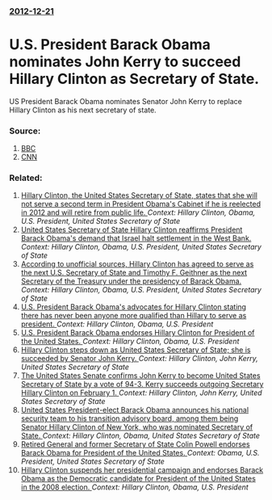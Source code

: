 ### [2012-12-21](/news/2012/12/21/index.md)

# U.S. President Barack Obama nominates John Kerry to succeed Hillary Clinton as Secretary of State. 

US President Barack Obama nominates Senator John Kerry to replace Hillary Clinton as his next secretary of state.


### Source:

1. [BBC](http://www.bbc.co.uk/news/world-us-canada-20816463)
2. [CNN](http://www.cnn.com/2012/12/21/politics/kerry-nomination/index.html)

### Related:

1. [Hillary Clinton, the United States Secretary of State, states that she will not serve a second term in President Obama's Cabinet if he is reelected in 2012 and will retire from public life. ](/news/2011/03/16/hillary-clinton-the-united-states-secretary-of-state-states-that-she-will-not-serve-a-second-term-in-president-obama-s-cabinet-if-he-is-re.md) _Context: Hillary Clinton, Obama, U.S. President, United States Secretary of State_
2. [ United States Secretary of State Hillary Clinton reaffirms President Barack Obama's demand that Israel halt settlement in the West Bank. ](/news/2009/05/28/united-states-secretary-of-state-hillary-clinton-reaffirms-president-barack-obama-s-demand-that-israel-halt-settlement-in-the-west-bank.md) _Context: Hillary Clinton, Obama, U.S. President, United States Secretary of State_
3. [ According to unofficial sources, Hillary Clinton has agreed to serve as the next U.S. Secretary of State and Timothy F. Geithner as the next Secretary of the Treasury under the presidency of Barack Obama. ](/news/2008/11/21/according-to-unofficial-sources-hillary-clinton-has-agreed-to-serve-as-the-next-u-s-secretary-of-state-and-timothy-f-geithner-as-the-nex.md) _Context: Hillary Clinton, Obama, U.S. President, United States Secretary of State_
4. [U.S. President Barack Obama's advocates for Hillary Clinton stating there has never been anyone more qualified than Hillary to serve as president. ](/news/2016/07/27/u-s-president-barack-obama-s-advocates-for-hillary-clinton-stating-there-has-never-been-anyone-more-qualified-than-hillary-to-serve-as-pres.md) _Context: Hillary Clinton, Obama, U.S. President_
5. [U.S. President Barack Obama endorses Hillary Clinton for President of the United States. ](/news/2016/06/9/u-s-president-barack-obama-endorses-hillary-clinton-for-president-of-the-united-states.md) _Context: Hillary Clinton, Obama, U.S. President_
6. [Hillary Clinton steps down as United States Secretary of State; she is succeeded by Senator John Kerry. ](/news/2013/02/1/hillary-clinton-steps-down-as-united-states-secretary-of-state-she-is-succeeded-by-senator-john-kerry.md) _Context: Hillary Clinton, John Kerry, United States Secretary of State_
7. [The United States Senate confirms John Kerry to become United States Secretary of State by a vote of 94-3. Kerry succeeds outgoing Secretary Hillary Clinton on February 1. ](/news/2013/01/29/the-united-states-senate-confirms-john-kerry-to-become-united-states-secretary-of-state-by-a-vote-of-94a3-kerry-succeeds-outgoing-secreta.md) _Context: Hillary Clinton, John Kerry, United States Secretary of State_
8. [ United States President-elect Barack Obama announces his national security team to his transition advisory board, among them being Senator Hillary Clinton of New York, who was nominated Secretary of State. ](/news/2008/12/1/united-states-president-elect-barack-obama-announces-his-national-security-team-to-his-transition-advisory-board-among-them-being-senator.md) _Context: Hillary Clinton, Obama, United States Secretary of State_
9. [ Retired General and former Secretary of State Colin Powell endorses Barack Obama for President of the United States. ](/news/2008/10/19/retired-general-and-former-secretary-of-state-colin-powell-endorses-barack-obama-for-president-of-the-united-states.md) _Context: Obama, U.S. President, United States Secretary of State_
10. [ Hillary Clinton suspends her presidential campaign and endorses Barack Obama as the Democratic candidate for President of the United States in the 2008 election. ](/news/2008/06/7/hillary-clinton-suspends-her-presidential-campaign-and-endorses-barack-obama-as-the-democratic-candidate-for-president-of-the-united-states.md) _Context: Hillary Clinton, Obama, U.S. President_

